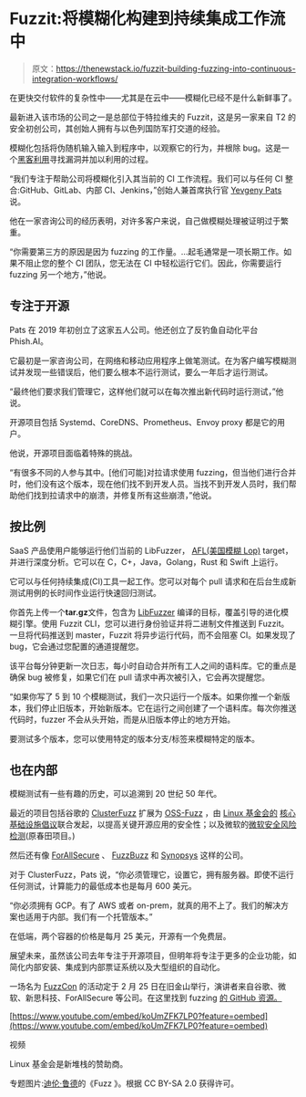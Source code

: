 # Fuzzit:将模糊化构建到持续集成工作流中

> 原文：<https://thenewstack.io/fuzzit-building-fuzzing-into-continuous-integration-workflows/>

在更快交付软件的复杂性中——尤其是在云中——模糊化已经不是什么新鲜事了。

最新进入该市场的公司之一是总部位于特拉维夫的 Fuzzit，这是另一家来自 T2 的安全初创公司，其创始人拥有与以色列国防军打交道的经验。

模糊化包括将伪随机输入输入到程序中，以观察它的行为，并根除 bug。这是一个[黑客利用](https://ciso.economictimes.indiatimes.com/news/why-ai-fuzzing-could-be-next-cybersecurity-threat/68609808)寻找漏洞并加以利用的过程。

“我们专注于帮助公司将模糊化引入其当前的 CI 工作流程。我们可以与任何 CI 整合:GitHub、GitLab、内部 CI、Jenkins，”创始人兼首席执行官 [Yevgeny Pats](https://github.com/yevgenypats) 说。

他在一家咨询公司的经历表明，对许多客户来说，自己做模糊处理被证明过于繁重。

“你需要第三方的原因是因为 fuzzing 的工作量。…起毛通常是一项长期工作。如果不阻止您的整个 CI 团队，您无法在 CI 中轻松运行它们。因此，你需要运行 fuzzing 另一个地方，”他说。

## 专注于开源

Pats 在 2019 年初创立了这家五人公司。他还创立了反钓鱼自动化平台 Phish.AI。

它最初是一家咨询公司，在网络和移动应用程序上做笔测试。在为客户编写模糊测试并发现一些错误后，他们要么根本不运行测试，要么一年后才运行测试。

“最终他们要求我们管理它，这样他们就可以在每次推出新代码时运行测试，”他说。

开源项目包括 Systemd、CoreDNS、Prometheus、Envoy proxy 都是它的用户。

他说，开源项目面临着特殊的挑战。

“有很多不同的人参与其中。[他们可能]对拉请求使用 fuzzing，但当他们进行合并时，他们没有这个版本，现在他们找不到开发人员。当找不到开发人员时，我们帮助他们找到拉请求中的崩溃，并修复所有这些崩溃，”他说。

## 按比例

SaaS 产品使用户能够运行他们当前的 LibFuzzer， [AFL(美国模糊 Lop)](https://github.com/google/AFL/blob/master/README.md) target，并进行深度分析。它可以在 C，C+，Java，Golang，Rust 和 Swift 上运行。

它可以与任何持续集成(CI)工具一起工作。您可以对每个 pull 请求和在后台生成新测试用例的长时间作业运行快速回归测试。

你首先上传一个**tar.gz**文件，包含为 [LibFuzzer](https://llvm.org/docs/LibFuzzer.html) 编译的目标，覆盖引导的进化模糊引擎。使用 Fuzzit CLI，您可以进行身份验证并将二进制文件推送到 Fuzzit。一旦将代码推送到 master，Fuzzit 将异步运行代码，而不会阻塞 CI。如果发现了 bug，它会通过您配置的通道提醒您。

该平台每分钟更新一次日志，每小时自动合并所有工人之间的语料库。它的重点是确保 bug 被修复，如果它们在 pull 请求中再次被引入，它会再次提醒您。

“如果你写了 5 到 10 个模糊测试，我们一次只运行一个版本。如果你推一个新版本，我们停止旧版本，开始新版本。它在运行之间创建了一个语料库。每次你推送代码时，fuzzer 不会从头开始，而是从旧版本停止的地方开始。

要测试多个版本，您可以使用特定的版本分支/标签来模糊特定的版本。

## 也在内部

模糊测试有一些有趣的历史，可以追溯到 20 世纪 50 年代。

最近的项目包括谷歌的 [ClusterFuzz](https://google.github.io/clusterfuzz/) 扩展为 [OSS-Fuzz](https://github.com/google/oss-fuzz/) ，由 [Linux 基金会的](https://www.linuxfoundation.org/) [核心基础设施倡议](https://www.coreinfrastructure.org/)联合发起，以提高关键开源应用的安全性；以及微软的[微软安全风险检测](https://www.microsoft.com/en-us/security-risk-detection/)(原春田项目。)

然后还有像 [ForAllSecure](https://forallsecure.com/) 、 [FuzzBuzz](https://fuzzbuzz.io/) 和 [Synopsys](https://www.synopsys.com/software-integrity/security-testing/fuzz-testing.html) 这样的公司。

对于 ClusterFuzz，Pats 说，“你必须管理它，设置它，拥有服务器。即使不运行任何测试，计算能力的最低成本也是每月 600 美元。

“你必须拥有 GCP。有了 AWS 或者 on-prem，就真的用不上了。我们的解决方案也适用于内部。我们有一个托管版本。”

在低端，两个容器的价格是每月 25 美元，开源有一个免费层。

展望未来，虽然该公司去年专注于开源项目，但明年将专注于更多的企业功能，如简化内部安装、集成到内部票证系统以及大型组织的自动化。

一场名为 [FuzzCon](https://www.eventbrite.com/e/fuzzcon-tickets-79551591953) 的活动定于 2 月 25 日在旧金山举行，演讲者来自谷歌、微软、新思科技、ForAllSecure 等公司。在这里找到 fuzzing [的 GitHub 资源。](https://github.com/cpuu/awesome-fuzzing)

[https://www.youtube.com/embed/koUmZFK7LP0?feature=oembed](https://www.youtube.com/embed/koUmZFK7LP0?feature=oembed)

视频

Linux 基金会是新堆栈的赞助商。

专题图片:[迪伦·鲁德](https://www.flickr.com/photos/luder5/)的《Fuzz 》。根据 CC BY-SA 2.0 获得许可。

<svg xmlns:xlink="http://www.w3.org/1999/xlink" viewBox="0 0 68 31" version="1.1"><title>Group</title> <desc>Created with Sketch.</desc></svg>